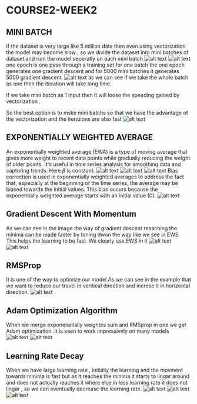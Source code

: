 # COURSE2-WEEK2
## MINI BATCH
If the dataset is very large like 5 million data then even using vectorization the model may become slow , so we divide the dataset into mini batches of dataset and rum the model seperatly on each mini batch
![alt text](image-13.png)
![alt text](image-14.png)
one epoch is one pass through a training set for one batch the one epoch generates one gradient descent and for 5000 mini batches it generates 5000 gradient descent.
![alt text](image-15.png)
as we can see if we take the whole batch as one then the iteration will take long time.

if we take mini batch as 1 input then it will loose the speeding gained by vectorization .

So the best option is to mske mini batchs so that we have the advantage of the vectorization and the iterations are also fast
![alt text](image-16.png)
## EXPONENTIALLY WEIGHTED AVERAGE
An exponentially weighted average (EWA) is a type of moving average that gives more weight to recent data points while gradually reducing the weight of older points. It's useful in time series analysis for smoothing data and capturing trends.
Here $\beta$ is constant.
![alt text](image-17.png)
![alt text](image-18.png)
![alt text](image-19.png)
Bias correction is used in exponentially weighted averages to address the fact that, especially at the beginning of the time series, the average may be biased towards the initial values. This bias occurs because the exponentially weighted average starts with an initial value (0).
![alt text](image-20.png)
## Gradient Descent With Momentum
As we can see in the image the way of gradient descent reaaching the minima can be made faster by toning dwon the way like we see in EWS. This helps the learning to be fast. We clearly use EWS in it
![alt text](image-21.png)
![alt text](image-22.png)
## RMSProp
It is one of the way to optimize our model.As we can see in the example that we want to reduce our travel in veritical direction and increse it in horizontal direction.
![alt text](image-23.png)
## Adam Optimization Algorithm
When we merge exponenetially weightes sum and RMSprop in one we get Adam optimization .It is seen to work impressively on many models
![alt text](image-24.png)
![alt text](image-25.png)
## Learning Rate Decay
When we have large learning rate , initially the learning and the movment towards minima is fast but as it reaches the minima it starts to lingar around and does not actually reaches it where else in less learning rate it does not lingar , so we can eventually decrease the learning rate.
![alt text](image-26.png)
![alt text](image-27.png)
![alt text](image-28.png)